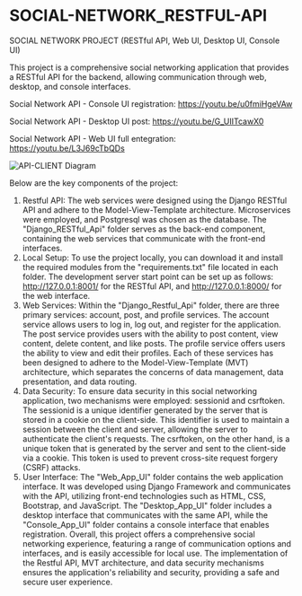 # SOCIAL-NETWORK_RESTFUL-API
SOCIAL NETWORK PROJECT
(RESTful API, Web UI, Desktop UI, Console UI)

This project is a comprehensive social networking application that provides a RESTful API for the backend, allowing communication through web, desktop, and console interfaces.

Social Network API - Console UI registration: https://youtu.be/u0fmiHgeVAw

Social Network API - Desktop UI post: https://youtu.be/G_UIITcawX0

Social Network  API - Web UI full entegration: https://youtu.be/L3J69cTbQDs

![API-CLIENT Diagram](https://github.com/ogokdas/vv/blob/main/api_client_diagram.png)

Below are the key components of the project:
1.	Restful API: The web services were designed using the Django RESTful API and adhere to the Model-View-Template architecture. Microservices were employed, and Postgresql was chosen as the database. The "Django_RESTful_Api" folder serves as the back-end component, containing the web services that communicate with the front-end interfaces.
2.	Local Setup: To use the project locally, you can download it and install the required modules from the "requirements.txt" file located in each folder. The development server start point can be set up as follows: http://127.0.0.1:8001/ for the RESTful API, and http://127.0.0.1:8000/ for the web interface.
3.	Web Services: Within the "Django_Restful_Api" folder, there are three primary services: account, post, and profile services. The account service allows users to log in, log out, and register for the application. The post service provides users with the ability to post content, view content, delete content, and like posts. The profile service offers users the ability to view and edit their profiles. Each of these services has been designed to adhere to the Model-View-Template (MVT) architecture, which separates the concerns of data management, data presentation, and data routing.
4.	Data Security: To ensure data security in this social networking application, two mechanisms were employed: sessionid and csrftoken. The sessionid is a unique identifier generated by the server that is stored in a cookie on the client-side. This identifier is used to maintain a session between the client and server, allowing the server to authenticate the client's requests. The csrftoken, on the other hand, is a unique token that is generated by the server and sent to the client-side via a cookie. This token is used to prevent cross-site request forgery (CSRF) attacks.
5.	User Interface: The "Web_App_UI" folder contains the web application interface. It was developed using Django Framework and communicates with the API, utilizing front-end technologies such as HTML, CSS, Bootstrap, and JavaScript. The "Desktop_App_UI" folder includes a desktop interface that communicates with the same API, while the "Console_App_UI" folder contains a console interface that enables registration.
Overall, this project offers a comprehensive social networking experience, featuring a range of communication options and interfaces, and is easily accessible for local use. The implementation of the Restful API, MVT architecture, and data security mechanisms ensures the application's reliability and security, providing a safe and secure user experience.
